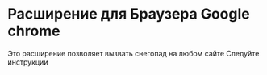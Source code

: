 # Расширение для Браузера Google chrome

Это расширение позволяет вызвать снегопад на любом сайте
Следуйте инструкции
